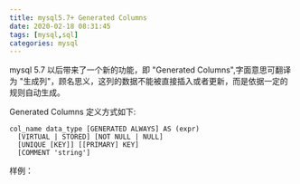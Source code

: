 ```yaml
---
title: mysql5.7+ Generated Columns
date: 2020-02-18 08:31:45
tags: [mysql,sql]
categories: mysql
---
```


mysql 5.7 以后带来了一个新的功能，即 "Generated Columns",字面意思可翻译为 "生成列"，顾名思义，这列的数据不能被直接插入或者更新，而是依据一定的规则自动生成。


Generated Columns 定义方式如下:
```
col_name data_type [GENERATED ALWAYS] AS (expr)
  [VIRTUAL | STORED] [NOT NULL | NULL]
  [UNIQUE [KEY]] [[PRIMARY] KEY]
  [COMMENT 'string']
```

样例：
```
```